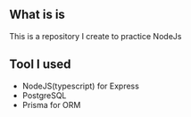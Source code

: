 ## What is is

This is a repository I create to practice NodeJs

## Tool I used

- NodeJS(typescript) for Express
- PostgreSQL
- Prisma for ORM
